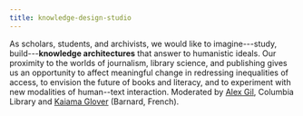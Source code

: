 ```yaml
---
title: knowledge-design-studio
---
```


<!-- A 75-100 word paragraph describing the motivation behind these projects -->

As scholars, students, and archivists, we would like to imagine---study, build---**knowledge
architectures** that answer to humanistic ideals. Our proximity to the worlds of journalism,
library science, and publishing gives us an opportunity to affect meaningful change in
redressing inequalities of access, to envision the future of books and literacy, and to
experiment with new modalities of human--text interaction. Moderated by [Alex Gil][ag],
Columbia Library and [Kaiama Glover][kg] (Barnard, French).

[ag]: http://www.elotroalex.com/profile/
[kg]: https://french.barnard.edu/profiles/kaiama-l-glover

